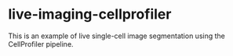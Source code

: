 # live-imaging-cellprofiler
This is an example of live single-cell image segmentation using the CellProfiler pipeline.
